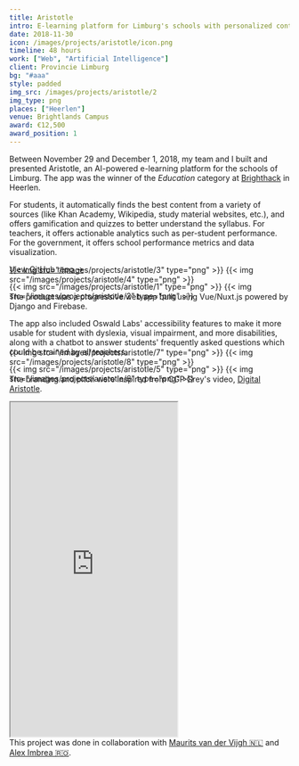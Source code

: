```yaml
---
title: Aristotle
intro: E-learning platform for Limburg's schools with personalized content recommendations and actionable analytics
date: 2018-11-30
icon: /images/projects/aristotle/icon.png
timeline: 48 hours
work: ["Web", "Artificial Intelligence"]
client: Provincie Limburg
bg: "#aaa"
style: padded
img_src: /images/projects/aristotle/2
img_type: png
places: ["Heerlen"]
venue: Brightlands Campus
award: €12,500
award_position: 1
---
```


Between November 29 and December 1, 2018, my team and I built and presented Aristotle, an AI-powered e-learning platform for the schools of Limburg. The app was the winner of the *Education* category at [Brighthack](http://brighthack.eu) in Heerlen.

For students, it automatically finds the best content from a variety of sources (like Khan Academy, Wikipedia, study material websites, etc.), and offers gamification and quizzes to better understand the syllabus. For teachers, it offers actionable analytics such as per-student performance. For the government, it offers school performance metrics and data visualization.

[View GitHub repo &rarr;](https://github.com/AnandChowdhary/aristotle)

<div class="two-images">
	{{< img src="/images/projects/aristotle/1" type="png" >}}
	{{< img src="/images/projects/aristotle/2" type="png" >}}
</div>

<div class="two-images" style="margin-top: -4rem">
	{{< img src="/images/projects/aristotle/3" type="png" >}}
	{{< img src="/images/projects/aristotle/4" type="png" >}}
</div>

The product was a progressive web app built using Vue/Nuxt.js powered by Django and Firebase.

The app also included Oswald Labs' accessibility features to make it more usable for student with dyslexia, visual impairment, and more disabilities, along with a chatbot to answer students' frequently asked questions which could be trained by all teachers.

<div class="two-images">
	{{< img src="/images/projects/aristotle/5" type="png" >}}
	{{< img src="/images/projects/aristotle/6" type="png" >}}
</div>

<div class="two-images" style="margin-top: -4rem">
	{{< img src="/images/projects/aristotle/7" type="png" >}}
	{{< img src="/images/projects/aristotle/8" type="png" >}}
</div>

The branding and pitch were inspired from CGP Grey's video, [Digital Aristotle](https://www.youtube.com/watch?v=7vsCAM17O-M).

<iframe class="video-embed" height="600" src="https://www.youtube.com/embed/223RTMXXtxc"></iframe>

<footer>This project was done in collaboration with <a href="http://vandervijgh.it">Maurits van der Vijgh 🇳🇱</a> and <a href="https://aleximbrea.com">Alex Imbrea 🇷🇴</a>.</footer>